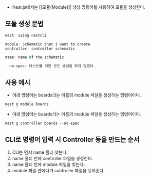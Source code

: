 - Nest.js에서는 [[모듈(Module)]] 생성 명령어를 사용하여 모듈을 생성한다.

## 모듈 생성 문법

```js
nest: using nestcli

module: Schematic that i want to create
controller: controller schematic

name: name of the schematic

--no-spec: 테스트를 위한 코드 생성을 하지 않겠다.
```


## 사용 예시

- 아래 명령어는 boards라는 이름의 module 파일을 생성하는 명령어이다.

```js
nest g module boards
```

- 아래 명령어는 boards라는 이름의 module 파일을 생성하는 명령어이다.

```js
nest g controller boards --no-spec
```


## CLI로 명령어 입력 시 Controller 등을 만드는 순서

1. CLI는 먼저 name 폴더 찾는다.
2. name 폴더 안에 controller 파일을 생성한다.
3. name 폴더 안에 module 파일을 찾는다.
4. module 파일 안에다가 controller 파일을 넣어준다.



